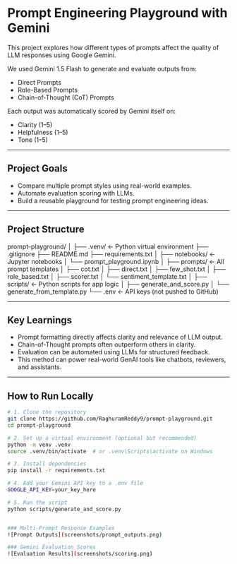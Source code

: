 # Prompt Engineering Playground with Gemini

This project explores how different types of prompts affect the quality of LLM responses using Google Gemini.

We used Gemini 1.5 Flash to generate and evaluate outputs from:
- Direct Prompts
- Role-Based Prompts
- Chain-of-Thought (CoT) Prompts

Each output was automatically scored by Gemini itself on:
- Clarity (1–5)
- Helpfulness (1–5)
- Tone (1–5)

---

## Project Goals

- Compare multiple prompt styles using real-world examples.
- Automate evaluation scoring with LLMs.
- Build a reusable playground for testing prompt engineering ideas.

---

##  Project Structure
prompt-playground/
│
├── .venv/ ← Python virtual environment
├── .gitignore
├── README.md
├── requirements.txt
│
├── notebooks/ ← Jupyter notebooks
│ └── prompt_playground.ipynb
│
├── prompts/ ← All prompt templates
│ ├── cot.txt
│ ├── direct.txt
│ ├── few_shot.txt
│ ├── role_based.txt
│ ├── scorer.txt
│ └── sentiment_template.txt
│
├── scripts/ ← Python scripts for app logic
│ ├── generate_and_score.py
│ └── generate_from_template.py
└── .env ← API keys (not pushed to GitHub)


---

##  Key Learnings

- Prompt formatting directly affects clarity and relevance of LLM output.
- Chain-of-Thought prompts often outperform others in clarity.
- Evaluation can be automated using LLMs for structured feedback.
- This method can power real-world GenAI tools like chatbots, reviewers, and assistants.

---

##  How to Run Locally

```bash
# 1. Clone the repository
git clone https://github.com/RaghuramReddy9/prompt-playground.git
cd prompt-playground

# 2. Set up a virtual environment (optional but recommended)
python -m venv .venv
source .venv/bin/activate  # or .venv\Scripts\activate on Windows

# 3. Install dependencies
pip install -r requirements.txt

# 4. Add your Gemini API key to a .env file
GOOGLE_API_KEY=your_key_here

# 5. Run the script
python scripts/generate_and_score.py


### Multi-Prompt Response Examples  
![Prompt Outputs](screenshots/prompt_outputs.png)

### Gemini Evaluation Scores  
![Evaluation Results](screenshots/scoring.png)



